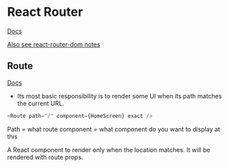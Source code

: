 # React Router

[Docs](https://reactrouter.com/)

[Also see react-router-dom notes](https://github.com/Cwarcup/notes/blob/main/root/react/react-notes/react-router-dom.md)

## Route
[Docs](https://v5.reactrouter.com/web/api/Route)
-  Its most basic responsibility is to render some UI when its path matches the current URL.

```js
<Route path="/" component={HomeScreen} exact />
```
Path = what route 
component = what component do you want to display at this

A React component to render only when the location matches. It will be rendered with route props.


